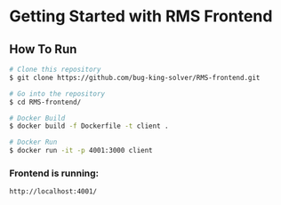 # Getting Started with RMS Frontend

## How To Run

```bash
# Clone this repository
$ git clone https://github.com/bug-king-solver/RMS-frontend.git

# Go into the repository
$ cd RMS-frontend/

# Docker Build
$ docker build -f Dockerfile -t client .

# Docker Run
$ docker run -it -p 4001:3000 client
```

### Frontend is running:

```bash
http://localhost:4001/
```
